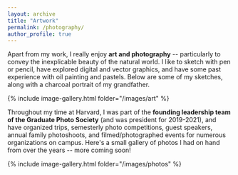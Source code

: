 ```yaml
---
layout: archive
title: "Artwork"
permalink: /photography/
author_profile: true
---
```


Apart from my work, I really enjoy **art and photography** --  particularly to convey the inexplicable beauty of the natural world. I like to sketch with pen or pencil, have explored digital and vector graphics, and have some past experience with oil painting and pastels. Below are some of my sketches, along with a charcoal portrait of my grandfather.

{% include image-gallery.html folder="/images/art" %}

Throughout my time at Harvard, I was part of the **founding leadership team of the Graduate Photo Society** (and was president for 2019-2021), and have organized trips, semesterly photo competitions, guest speakers, annual family photoshoots, and filmed/photographed events for numerous organizations on campus. Here's a small gallery of photos I had on hand from over the years -- more coming soon!

{% include image-gallery.html folder="/images/photos" %}

